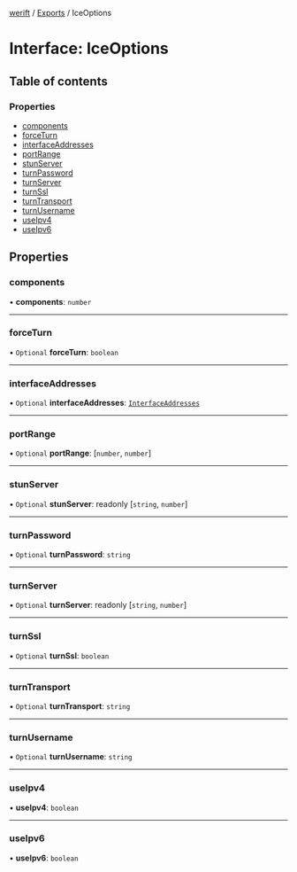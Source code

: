 [werift](../README.md) / [Exports](../modules.md) / IceOptions

# Interface: IceOptions

## Table of contents

### Properties

- [components](IceOptions.md#components)
- [forceTurn](IceOptions.md#forceturn)
- [interfaceAddresses](IceOptions.md#interfaceaddresses)
- [portRange](IceOptions.md#portrange)
- [stunServer](IceOptions.md#stunserver)
- [turnPassword](IceOptions.md#turnpassword)
- [turnServer](IceOptions.md#turnserver)
- [turnSsl](IceOptions.md#turnssl)
- [turnTransport](IceOptions.md#turntransport)
- [turnUsername](IceOptions.md#turnusername)
- [useIpv4](IceOptions.md#useipv4)
- [useIpv6](IceOptions.md#useipv6)

## Properties

### components

• **components**: `number`

___

### forceTurn

• `Optional` **forceTurn**: `boolean`

___

### interfaceAddresses

• `Optional` **interfaceAddresses**: [`InterfaceAddresses`](../modules.md#interfaceaddresses)

___

### portRange

• `Optional` **portRange**: [`number`, `number`]

___

### stunServer

• `Optional` **stunServer**: readonly [`string`, `number`]

___

### turnPassword

• `Optional` **turnPassword**: `string`

___

### turnServer

• `Optional` **turnServer**: readonly [`string`, `number`]

___

### turnSsl

• `Optional` **turnSsl**: `boolean`

___

### turnTransport

• `Optional` **turnTransport**: `string`

___

### turnUsername

• `Optional` **turnUsername**: `string`

___

### useIpv4

• **useIpv4**: `boolean`

___

### useIpv6

• **useIpv6**: `boolean`
